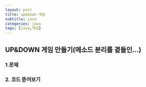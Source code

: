 ```yaml
---
layout: post
title: up&down 게임
subtitle: java
categories: java
tags: [java,개념]
---
```


## UP&DOWN 게임 만들기(메소드 분리를 곁들인...)

### 1.문제

### 2. 코드 뜯어보기